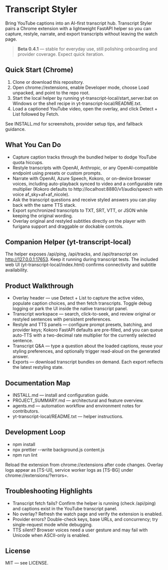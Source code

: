 # Transcript Styler

Bring YouTube captions into an AI-first transcript hub. Transcript Styler pairs a Chrome extension with a lightweight FastAPI helper so you can capture, restyle, narrate, and export transcripts without leaving the watch page.

> **Beta 0.4.1** — stable for everyday use, still polishing onboarding and provider coverage. Expect quick iteration.

## Quick Start (Chrome)
1. Clone or download this repository.
2. Open chrome://extensions, enable Developer mode, choose Load unpacked, and point to the repo root.
3. Start the local helper by running yt-transcript-local/start_server.bat on Windows or the shell recipe in yt-transcript-local/README.txt.
4. Load a captioned YouTube video, open the overlay, and click Detect + List followed by Fetch.

See INSTALL.md for screenshots, provider setup tips, and fallback guidance.

## What You Can Do
- Capture caption tracks through the bundled helper to dodge YouTube quota hiccups.
- Restyle transcripts with OpenAI, Anthropic, or any OpenAI-compatible endpoint using presets or custom prompts.
- Narrate with OpenAI, Azure Speech, Kokoro, or on-device browser voices, including auto-playback synced to video and a configurable rate multiplier (Kokoro defaults to http://localhost:8880/v1/audio/speech with voice af_sky+af+af_nicole).
- Ask the transcript questions and receive styled answers you can play back with the same TTS stack.
- Export synchronized transcripts to TXT, SRT, VTT, or JSON while keeping the original wording.
- Overlay original and restyled subtitles directly on the player with furigana support and draggable or dockable controls.

## Companion Helper (yt-transcript-local)
The helper exposes /api/ping, /api/tracks, and /api/transcript on http://127.0.0.1:17653. Keep it running during transcript tests. The included web UI (yt-transcript-local/index.html) confirms connectivity and subtitle availability.

## Product Walkthrough
- Overlay header — use Detect + List to capture the active video, populate caption choices, and then fetch transcripts. Toggle debug logging or park the UI inside the native transcript panel.
- Transcript workspace — search, click-to-seek, and review original or restyled sentences with persistent preferences.
- Restyle and TTS panels — configure prompt presets, batching, and provider keys; Kokoro FastAPI defaults are pre-filled, and you can queue auto-TTS with a two-decimal rate multiplier for the currently selected sentence.
- Transcript Q&A — type a question about the loaded captions, reuse your styling preferences, and optionally trigger read-aloud on the generated answer.
- Exports — download transcript bundles on demand. Each export reflects the latest restyling state.

## Documentation Map
- INSTALL.md — install and configuration guide.
- PROJECT_SUMMARY.md — architectural and feature overview.
- agents.md — automation workflow and environment notes for contributors.
- yt-transcript-local/README.txt — helper instructions.

## Development Loop
- npm install
- npx prettier --write background.js content.js
- npm run lint

Reload the extension from chrome://extensions after code changes. Overlay logs appear as [TS-UI], service worker logs as [TS-BG] under chrome://extensions/?errors=<extension-id>.

## Troubleshooting Highlights
- Transcript fetch fails? Confirm the helper is running (check /api/ping) and captions exist in the YouTube transcript panel.
- No overlay? Refresh the watch page and verify the extension is enabled.
- Provider errors? Double-check keys, base URLs, and concurrency; try single-request mode while debugging.
- TTS silent? Browser voices need a user gesture and may fail with Unicode when ASCII-only is enabled.

## License
MIT — see LICENSE.
